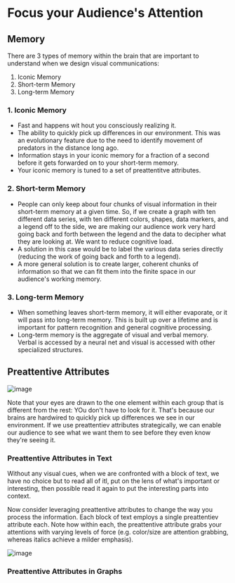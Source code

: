 # Focus your Audience's Attention

## Memory
There are 3 types of memory within the brain that are important to understand when we design visual communications:
1. Iconic Memory
2. Short-term Memory
3. Long-term Memory

### 1. Iconic Memory
- Fast and happens wit hout you consciously realizing it.
- The ability to quickly pick up differences in our environment. This was an evolutionary feature due to the need to identify movement of predators in the distance long ago.
- Information stays in your iconic memory for a fraction of a second before it gets forwarded on to your short-term memory.
- Your iconic memory is tuned to a set of preattentitve attributes. 

### 2. Short-term Memory
- People can only keep about four chunks of visual information in their short-term memory at a given time. So, if we create a graph with ten different data series, with ten different colors, shapes, data markers, and a legend off to the side, we are making our audience work very hard going back and forth between the legend and the data to decipher what they are looking at. We want to reduce cognitive load.
- A solution in this case would be to label the various data series directly (reducing the work of going back and forth to a legend).
- A more general solution is to create larger, coherent chunks of information so that we can fit them into the finite space in our audience's working memory. 

### 3. Long-term Memory
- When something leaves short-term memory, it will either evaporate, or it will pass into long-term memory. This is built up over a lifetime and is important for pattern recognition and general cognitive processing.
- Long-term memory is the aggregate of visual and verbal memory. Verbal is accessed by a neural net and visual is accessed with other specialized structures.

## Preattentive Attributes
![image](https://github.com/alexlee2000/storytelling_with_data/assets/43845085/eb6b77f4-5be8-439f-93f9-251661a0a42a)

Note that your eyes are drawn to the one element within each group that is different from the rest: YOu don't have to look for it. That's because our brains are hardwired to quickly pick up differences we see in our environment. If we use preattentiev attributes strategically, we can enable our audience to see what we want them to see before they even know they're seeing it. 

### Preattentive Attributes in Text
Without any visual cues, when we are confronted with a block of text, we have no choice but to read all of itl, put on the lens of what's important or interesting, then possible read it again to put the interesting parts into context. 

Now consider leveraging preattentive attributes to change the way you process the information. Each block of text employs a single preattentiev attribute each. Note how within each, the preattentive attribute grabs your attentions with varying levels of force (e.g. color/size are attention grabbing, whereas italics achieve a milder emphasis).

![image](https://github.com/alexlee2000/storytelling_with_data/assets/43845085/e5aaa43d-7d70-4a3b-b83d-2f0f6cc0d48d)

### Preattentive Attributes in Graphs


